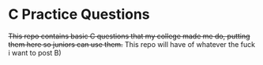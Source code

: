 # C Practice Questions
~~This repo contains basic C questions that my college made me do, putting them here so juniors can use them.~~
This repo will have of whatever the fuck i want to post B)

